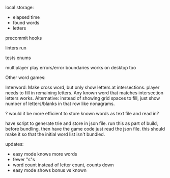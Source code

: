 local storage:

- elapsed time
- found words
- letters

precommit hooks

linters run

tests
enums

multiplayer play
errors/error boundaries
works on desktop too

Other word games:

Interword: Make cross word, but only show letters at intersections. player needs to fill in remaining letters. Any known word that matches intersection letters works. Alternative: instead of showing grid spaces to fill, just show number of letters/blanks in that row like nonagrams.

? would it be more efficient to store known words as text file and read in?

have script to generate trie and store in json file. run this as part of build, before bundling. then have the game code just read the json file. this should make it so that the initial word list isn't bundled.

updates:

- easy mode knows more words
- fewer "s"s
- word count instead of letter count, counts down
- easy mode shows bonus vs known
